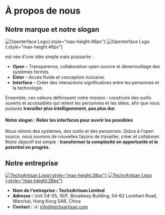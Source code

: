# À propos de nous

## Notre marque et notre slogan

![Openterface Logo](https://assets.openterface.com/images/openterface.svg#only-light){:style="max-height:46px"}
![Openterface Logo](https://assets.openterface.com/images/openterface_w.svg#only-dark){:style="max-height:46px"}

est née d'une idée simple mais puissante :

* **Open** – Transparence, collaboration open-source et déverrouillage des systèmes fermés.
* **Enter** – Accès fluide et conception inclusive.
* **Interface** – Créer des interactions significatives entre les personnes et la technologie.

Ensemble, ces valeurs définissent notre mission : construire des outils ouverts et accessibles qui relient les personnes et les idées, afin que vous puissiez **travailler plus intelligemment, pas plus dur**.

#### Notre slogan : **Relier les interfaces pour ouvrir les possibles**

Nous relions des systèmes, des outils et des personnes.
Grâce à l'open source, nous ouvrons de nouvelles façons de travailler, créer et collaborer.
Notre objectif est simple : **transformer la complexité en opportunité et le potentiel en progrès.**

## Notre entreprise

[![TechxArtisan Logo](https://assets.openterface.com/images/logo_txa_b.svg#only-light){:style="max-height:28px"}](https://techxartisan.com)
[![TechxArtisan Logo](https://assets.openterface.com/images/logo_txa_w.svg#only-dark){:style="max-height:28px"}](https://techxartisan.com)

- **Nom de l'entreprise :** **TechxArtisan Limited**  
- **Adresse :** Unit 04-05, 16/F, Broadway Building, 54-62 Lockhart Road, Wanchai, Hong Kong SAR, China
- **Contact :** ✉️ [info@techxartisan.com](mailto:info@techxartisan.com)  


